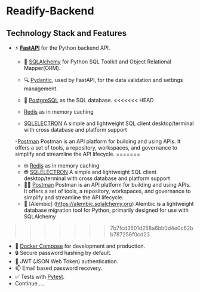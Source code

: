 # Readify-Backend 



## Technology Stack and Features

- ⚡ [**FastAPI**](https://fastapi.tiangolo.com) for the Python backend API.
    - 🧰 [SQLAlchemy](https://www.sqlalchemy.org/) for Python SQL Toolkit and Object Relational Mapper(ORM).
    - 🔍 [Pydantic](https://docs.pydantic.dev), used by FastAPI, for the data validation and settings management.
    - 💾 [PostgreSQL](https://www.postgresql.org) as the SQL 
    database.
<<<<<<< HEAD
    - [Redis](https://redis.io/) as in memory caching
    
    - [SQLELECTRON](https://sqlectron.github.io) A simple and  lightweight SQL client desktop/terminal with cross database and platform support

    -[Postman](https://www.postman.com/) Postman is an API platform for building and using APIs. It offers a set of tools, a repository, workspaces, and governance to simplify and streamline the API lifecycle.
=======
    - ⛁ [Redis](https://redis.io/) as in memory caching
    - ⛃ [SQLELECTRON](https://sqlectron.github.io) A simple and  lightweight SQL client desktop/terminal with cross database and platform support
    - 👮‍♂️ [Postman](https://www.postman.com/) Postman is an API platform for building and using APIs. It offers a set of tools, a repository, workspaces, and governance to simplify and streamline the 
    API lifecycle.
    - 🔁 [Alembic] (https://alembic.sqlalchemy.org) Alembic is a lightweight database migration tool for Python, primarily designed for use with SQLAlchemy
>>>>>>> 7b7fcd3501d258a6bb0d4e0c62bb787256f0cd23


- 🐋 [Docker Compose](https://www.docker.com) for development and production.
- 🔒 Secure password hashing by default.
- 🔑 JWT (JSON Web Token) authentication.
- 📫 Email based password recovery.
- ✅ Tests with [Pytest](https://pytest.org).
- Continue.....

